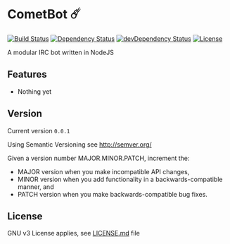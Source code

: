 # CometBot ☄️
[![Build Status](https://travis-ci.org/kevinvdburgt/CometBot.svg?branch=master)](https://travis-ci.org/kevinvdburgt/CometBot)
[![Dependency Status](https://img.shields.io/david/kevinvdburgt/CometBot.svg?style=flat)](https://david-dm.org/kevinvdburgt/CometBot#info=Dependencies)
[![devDependency Status](https://img.shields.io/david/dev/kevinvdburgt/CometBot.svg?style=flat)](https://david-dm.org/kevinvdburgt/CometBot#info=devDependencies)
[![License](https://img.shields.io/badge/license-GPLv3-blue.svg?style=flat)](http://opensource.org/licenses/GPL-3.0)

A modular IRC bot written in NodeJS

## Features
- Nothing yet

## Version
Current version `0.0.1`

Using Semantic Versioning see http://semver.org/

Given a version number MAJOR.MINOR.PATCH, increment the:
- MAJOR version when you make incompatible API changes,
- MINOR version when you add functionality in a backwards-compatible manner, and
- PATCH version when you make backwards-compatible bug fixes.

## License
GNU v3 License applies, see [LICENSE.md](https://github.com/kevinvdburgt/CometBot/LICENSE.md) file
